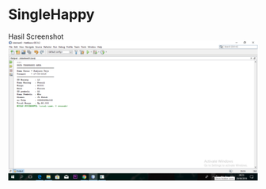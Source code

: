 # SingleHappy
Hasil Screenshot
![alt text](https://github.com/baktiarp/SingleHappy/blob/master/Tugas%20Produktif/Screenshot%20(133).png)
